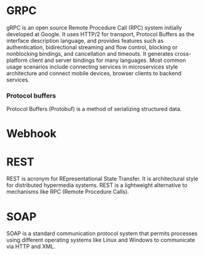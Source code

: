 

# GRPC

gRPC is an open source Remote Procedure Call (RPC) system initially developed at Google. It uses HTTP/2 for transport, Protocol Buffers as the interface description language, and provides features such as authentication, bidirectional streaming and flow control, blocking or nonblocking bindings, and cancellation and timeouts. 
It generates cross-platform client and server bindings for many languages. Most common usage scenarios include connecting services in microservices style architecture and connect mobile devices, browser clients to backend services.

  ### Protocol buffers
  Protocol Buffers (Protobuf) is a method of serializing structured data.

# Webhook

# REST
REST is acronym for REpresentational State Transfer. It is architectural style for distributed hypermedia systems. REST is a lightweight alternative to mechanisms like RPC (Remote Procedure Calls). 

# SOAP
SOAP is a standard communication protocol system that permits processes using different operating systems like Linux and Windows to communicate via HTTP and XML.

